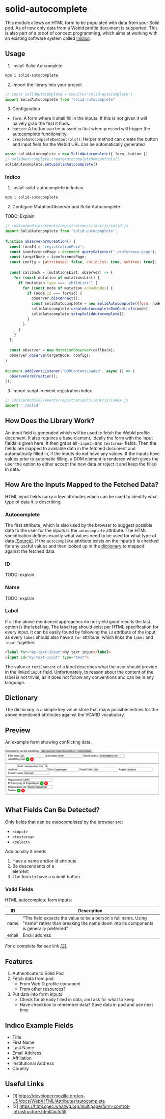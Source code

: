 # solid-autocomplete

This module allows an HTML form to be populated with data from your Solid pod. As of now only data from a WebId profile document is supported. This is also part of a proof of concept programming, which aims at working with an existing software system called [Inidico](https://github.com/indico/indico).

## Usage

1. Install Solid Autcomplete

```bash
npm i solid-autocomplete
```

2. Import the library into your project

```js
// const SolidAutocomplete = require("solid-autocomplete")
import SolidAutocomplete from "solid-autocomplete"
```

3. Configuration

* `form`: A form where it shall fill in the inputs. If this is not given it will naively grab the first it finds.
* `button`: A button can be passed in that when pressed will trigger the autocomplete functionality.
* `createAutocompleteDomControls()`: Helper method can create the button and input field for the WebId URL can be automatically generated

```js
const solidAutocomplete = new SolidAutocomplete({ form, button })
// solidAutocomplete.createAutocompleteDomControls()
solidAutocomplete.setupSolidAutocomplete()
```

### Indico

1. Install solid-autocomplete in Indico

```bash
npm i solid-autocomplete
```

2. Configure MutationObserver and Solid Autocomplete

TODO: Explain

```js
// indico/modules/events/registration/client/js/solid.js
import SolidAutocomplete from 'solid-autocomplete';

function observeFormCreation() {
  const formId = 'registrationForm';
  const $conferencePage = document.querySelector('.conference-page');
  const targetNode = $conferencePage;
  const config = {attributes: false, childList: true, subtree: true};

  const callback = (mutationsList, observer) => {
    for (const mutation of mutationsList) {
      if (mutation.type === 'childList') {
        for (const node of mutation.addedNodes) {
          if (node.id === formId) {
            observer.disconnect();
            const solidAutocomplete = new SolidAutocomplete({form: node});
            solidAutocomplete.createAutocompleteDomControls(node);
            solidAutocomplete.setupSolidAutocomplete();
          }
        }
      }
    }
  };

  const observer = new MutationObserver(callback);
  observer.observe(targetNode, config);
}

document.addEventListener('DOMContentLoaded', async () => {
  observeFormCreation();
});
```

3. Import script in event registration index

```js
// indico/modules/events/registration/client/js/index.js
import './solid'
```

## How Does the Library Work?

An input field is generated which will be used to fetch the WebId profile document. It also requires a base element, ideally the form with the input fields is given here. It then grabs all `<input>` and `textarea>` fields.
Then the fields are mapped to available data in the fetched document and automatically filled in, if the inputs do not have any values. If the inputs have values prior to automatic filling, a DOM element is rendered which gives the user the option to either accept the new data or reject it and keep the filled in data.

## How Are the Inputs Mapped to the Fetched Data?

HTML input fields carry a few attributes which can be used to identify what type of data it is describing.

### Autocomplete

The first attribute, which is also used by the browser to suggest possible data to the user for the inputs is the `autocomplete` attribute. The HTML specification defines exactly what values need to be used for what type of data [[Source]](https://html.spec.whatwg.org/multipage/form-control-infrastructure.html#autofill).
If the `autocomplete` attribute exists on the inputs it is checked for any useful values and then looked up in the [dictionary](#dictionary) to mapped against the fetched data.

### ID

TODO: explain

### Name

TODO: explain

### Label

If all the above mentioned approaches do not yield good results the last option is the label tag. The label tag should exist per HTML specification for every input. It can be easily found by following the `id` attribute of the input, as every `label` should also have a `for` attribute, which links the `label` and `input` together.

```html
<label for="my-text-input">My text input</label>
<input id="my-text-input" type="text">
```

The value or `textContent` of a label describes what the user should provide in the linked `input` field. Unfortunately, to reason about the content of the label is not trivial, as it does not follow any conventions and can be in any language.

## Dictionary

The dictionary is a simple key value store that maps possible entries for the above mentioned attributes against the VCARD vocabulary.

## Preview

An example form showing conflicting data.

![](./assets/example.png)

## What Fields Can Be Detected?

Only fields that can be *autocompleted* by the browser are:

- `<input>`
- `<textarea>`
- `<select>`

Additionally it needs

1. Have a name and/or id attribute
2. Be descendants of a <form> element
3. The form to have a submit button

### Valid Fields

HTML autocomplete form inputs:

| ID | Description |
| -  | -           |
| name | “The field expects the value to be a person's full name. Using "name" rather than breaking the name down into its components is generally preferred” |
| email | Email address |

*For a complete list see link [[2]](https://html.spec.whatwg.org/multipage/form-control-infrastructure.html#autofill).*

## Features

1. Authenticate to Solid Pod
2. Fetch data from pod
    - From WebID profile document
    - From other resources?
3. Put data into form inputs
    - Check for already filled in data, and ask for what to keep
    - Have checkbox to remember data? Save data in pod and use next time

## Indico Example Fields

- Title
- First Name
- Last Name
- Email Address
- Affiliation
- Institutional Address
- Country

## Useful Links

- [1] https://developer.mozilla.org/en-US/docs/Web/HTML/Attributes/autocomplete
- [2] https://html.spec.whatwg.org/multipage/form-control-infrastructure.html#autofill
